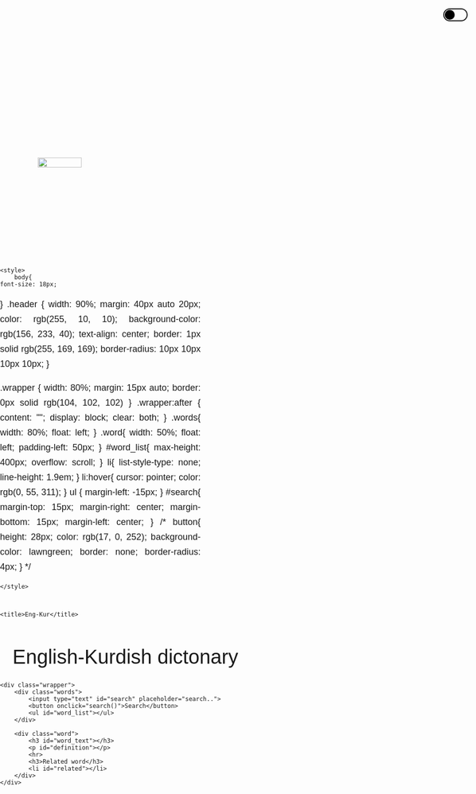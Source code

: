 <html lang="en">
<head>
	<meta charset="UTF-8">
	<title>East dark mode</title>
	<style>
		body{
		  margin: 0;
		  padding: 0;
		  font-family: sans-serif;
		}
		main{
		  margin: 5vh 15%;
		}
		h1{
		  font-size: 40px;
		  font-weight: 400;
		  text-align: center;
		}
		img{
		  width:50%;
		  height:auto;
		}
		p{
		  text-align: justify;
		  font-size: 18px;
		}
		label{
			position: absolute;
			width: 45px;
			height: 22px;
			right: 20px;
			top: 20px;
			border: 2px solid;
			border-radius: 20px;
		}
		label:before{
			position: absolute;
			content: '';
			width:20px;
			height: 20px;
			left: 1px;
			top: 1px;
			border-radius: 50%;
			background: #000;
			cursor: pointer;
			transition: 0.4s;
		}
		label.active:before{
			left: 24px;
			background: #fff;
		}
		body.night{
			background: #2C2B2B;
			color: #fff;
		}
		@media screen and (min-width:900px) {
		  .respon{
			display: flex;
		  }
		  img{
			height:50%;
			width:auto;
			padding-top: 3vh;
			padding-right: 5%;
		  }
		  p{
			max-width: 80%;
			line-height: 30px;
		  }
		}
	</style>
</head>
<body>
  <header>
	<label  id="dark-change"></label>
  </header>
  <main>
	  <h1></h1>
	  <div class="respon">
		<img src="">
		<p></p>
	  </div>
  </main>
	<script>
		var content = document.getElementsByTagName('body')[0];
		var darkMode = document.getElementById('dark-change');
		darkMode.addEventListener('click', function(){
			darkMode.classList.toggle('active');
			content.classList.toggle('night');
		})
	</script>
</body>
</html>
<!DOCTYPE html>
<html lang="en">
<head>
	<meta charset="UTF-8">
	<meta http-equiv="X-UA-Compatible" content="IE=edge">
	<meta name="viewport" content="width=device-width, initial-scale=1.0">
	<!-- <link rel="stylesheet" href="style.css"> -->
	<script src="translation.js"></script>

	<style>
		body{
	font-size: 18px;
}
.header {
	width: 90%;
	margin: 40px auto 20px;
	color: rgb(255, 10, 10);
	background-color: rgb(156, 233, 40);
	text-align: center;
	border: 1px solid rgb(255, 169, 169);
	border-radius: 10px 10px 10px 10px;
}

.wrapper {
	width: 80%;
	margin: 15px auto;
	border: 0px solid rgb(104, 102, 102)
}
.wrapper:after {
content: "";
display: block;
clear: both;
}
.words{
	width: 80%;
	float: left;
}
.word{
	width: 50%;
	float: left;
	padding-left: 50px;
}
#word_list{
	max-height: 400px;
	overflow: scroll;
}
li{
	list-style-type: none;
	line-height: 1.9em;
}
li:hover{
	cursor: pointer;
	color: rgb(0, 55, 311);
}
ul {
	margin-left: -15px;
}
#search{
	margin-top: 15px;
	margin-right: center;
	margin-bottom: 15px;
	margin-left: center;
}
/* button{
	height: 28px;
	color: rgb(17, 0, 252);
	background-color: lawngreen;
	border: none;
	border-radius: 4px;
} */

	</style>



	<title>Eng-Kur</title>
</head>
<body>
	<div class="header">
		<h1>English-Kurdish dictonary</h1>
	</div>

	<div class="wrapper">
		<div class="words">
			<input type="text" id="search" placeholder="search..">
			<button onclick="search()">Search</button>
			<ul id="word_list"></ul>
		</div>

		<div class="word">
			<h3 id="word_text"></h3>
			<p id="definition"></p>
			<hr>
			<h3>Related word</h3>
			<li id="related"></li>
		</div>
	</div>

</body>
</html>

<script type="text/javascript">
var dictionary = [
{
		word: "Apple",
		def: "سێڤ",
		rel:["سێڤا سور","سێڤا زه‌ر"]
	},
	{
		word: "Always",
		def: "هەمی دەما",
		rel:["هەمی گاڤا"," ‌"]
	},
	{
		word: "Absolutely‏",
		def: "چ پێنەڤێت‏",
		rel:["",""]
	},
	{
		word: "As long as",
		def: "ما دەم",
		rel:["",""]
	},
	{
		word: "‏‏Agreed‏",
		def: "ئەس رازیمە‏",
		rel:["","ئەم پێک هاتین"]
	},
	{
		word: "Although",
		def: "هەر چەندە",
		rel:["",""]
	},
	{
		word: "Be patience‏",
		def: "بێهن فرەهـ بە‏",
		rel:["",""]
	},
	{
		word: "Bring it to me",
		def: "بۆمن بینە",
		rel:["بوومن بینە","بۆمن بینە ‌"]
	},
	{
		word: "‏‏‏‏Book",
		def: "پەڕتووک",
		rel:["",""]
	},
	{
		word: "Breakfast‏",
		def: "تێشت‏",
		rel:["",""]
	},
	{
		word: "‏‏Banana",
		def: "موز",
		rel:["","مۆز"]
	},
	{
		word: "Bosom Friend‏",
		def: "هەڤالێ رح ب رح‏",
		rel:["",""]
	},
	{
		word: "‏‏By all means‏",
		def: "چ پێنەڤێت‏",
		rel:["",""]
	},
	{
		word: "Best woman in the world is My Mom.‏",
		def: "باشترین ژن دجیهانێ دا دەیکامنە‏",
		rel:["",""]
	},
	{
		word: "‏‏‏‏Before",
		def: "ژبەری",
		rel:["",""]
	},
	{
		word: "Come again?‏",
		def: "دووبارە ئاخڤتنا خۆ بێژە ڤە‏",
		rel:["",""]
	},
	{
		word: "Cool",
		def: "سار",
		rel:["تەزی"," ‌"]
	},
	{
		word: "Change",
		def: "بگوهرە",
		rel:["گوهرین"," بگۆهڕە‌"]
	},
	{
	   word: "Conscience‏",
		def: "وژدان‏",
		rel:["",""]
	},
	{
		word: "Camera‏",
		def: "کامیرە‏",
		rel:["",""]
	},
	{
		word: "Congratulbations",
		def: "پیرۆزبیت",
		rel:["",""]
	},
	{
		word: "Bye for now‏",
		def: "جارێ بخاترا تە‏",
		rel:["",""]
	},
	{
		word: "‏‏Cleaner‏",
		def: "‏‏‏‏‏باقژی ",
		rel:["باقژکرن","دەرمانێ باقژی یێ"]
	},
	{
		word: "‏‏‏‏‏City",
		def: "باژێر",
		rel:["","باژێڕ"]
	},
	{
		word: "‏‏Clock",
		def: "دەمژمێر",
		rel:["",""]
	},
	{
		word: "Car",
		def: "ترومبێل",
		rel:["توموبیل","تومبێل"]
	},
	{
		word: "Can you repeat that please?‏",
		def: "‏‏دێ شێی دووبارە کەی؟‏‏",
		rel:["",""]
	},
	{
		word: "‏Cant comprehend what you say ‏",
		def: "تێناگەهم تۆ جت بێژی‏",
		rel:["",""]
	},
	{
		word: "‏Can you say that again?‏",
		def: "‏دێ شێی بێژی یە ڤە‏",
		rel:["",""]
	},
	{
		word: "Come what may‏",
		def: "چ جێبیت بلا جێبیت‏",
		rel:["",""]
	},
	{
		word: "‏Color‏",
		def: "رەنگ‏",
		rel:["",""]
	},
	{
		word: "Do you want?‏",
		def: "تە دڤێت؟‏",
		rel:["",""]
	},
	{
		word: "Don't speak ill of anyone‏",
		def: "ب خرابی بەحسێ کەسێ نەکە‏",
		rel:["",""]
	},
	{
		word: "Don't apologize‏",
		def: "داخازا لێبورینێ نەخازە‏",
		rel:["",""]
	},
	{
		word: "Don't flatter yourself‏",
		def: "خۆ شرین نەکە‏",
		rel:["",""]
	},
	{
		word: "Don't interrupt me‏",
		def: "من نە راوستینە‏",
		rel:["",""]
	},
	{
		word: "‏‏Diet‏",
		def: "‏‏‏‏‏ڕێجیم ",
		rel:[""," "]
	},
	{
		word: "‏‏Days",
		def: "روژ",
		rel:["","ڕۆژ"]
	},
	{
		word: "‏‏‏‏‏Door",
		def: "دەرگەهـ",
		rel:["",""]
	},
	{
		word: "Don't worry about it‏",
		def: "‏‏‏ بخو نەکە خەم‏‏",
		rel:["",""]
	},
	{
		word: "Download‏",
		def: "‏دا گرتن‏",
		rel:["","تژی کرن"]
	},
	{
		word: "Don’t lie",
		def: "درەوا نەکە",
		rel:["دڕەوا نەکە","  ‌"]
	},
	{
		word: "Don't break my spirit‏",
		def: "من بێ بوها نەکە‏",
		rel:["",""]
	},
	{
		word: "‏‏Don't tell anyone‏",
		def: "نە بێژە چ کەسا‏",
		rel:["",""]
	},
	{
		word: "‏‏Don't mention it‏",
		def: "پێتڤی سۆپاسی ناکەت‏",
		rel:["",""]
	},
	{
		word: "Don't care‏",
		def: "توو ژهەژی‏",
		rel:["",""]
	},
	{
		word: "‏‏‏‏Don't care",
		def: "گرنگی یێ پێنە دە",
		rel:["",""]
	},
	{
		word: "Damn",
		def: "نەفرەت بیت",
		rel:["",""]
	},
	{
		word: "Do it later",
		def: "وێ باشی یێ بکە",
		rel:["",""]
	},
	{
		word: "Does he know you?",
		def: "ئەو تە دنیاسیت؟",
		rel:["",""]
	},
	{
		word: "‏‏‏‏Date",
		def: "تاریخ",
		rel:["","بەروار"]
	},
	{
		word: "Excuse me ?‏",
		def: "ببورە ئاخڤتنا خۆ دووبارە بکە‏",
		rel:["",""]
	},
	{
		word: "Everyone is happy‏",
		def: "هەمی کەیف خۆشن‏",
		rel:["",""]
	},
	{
		word: "‏Eye",
		def: "چاڤ",
		rel:["",""]
	},
	{
		word: "Eat something",
		def: "تشتەکی بخۆ",
		rel:["تشتەکی بخو","  ‌"]
	},
	{
		word: "Forever",
		def: "حەتا حەتایێ ",
		rel:["",""]
	},
	{
		word: "Forget about it‏",
		def: "ژبیرکە چنینە‏",
		rel:["",""]
	},
	{
		word: "Farewell‏",
		def: "بخێربمینی‏",
		rel:["",""]
	},
	{
		word: "Flawless‏",
		def: "بێ کێماسی‏",
		rel:["",""]
	},
	{
		word: "For my sake‏",
		def: "سەر خاترا من‏",
		rel:["",""]
	},
	{
		word: "‏‏‏Foot",
		def: "پێ",
		rel:["",""]
	},
	{
		word: "Fish‏",
		def: "ماسی‏",
		rel:["",""]
	},
	{
		word: "For my sake‏",
		def: "سەر خاترامن‏",
		rel:["",""]
	},
	{
		word: "Fair- Weather Friend‏",
		def: "هەڤالێ مەسلەحچی‏",
		rel:["",""]
	},
	{
		word: "False Friend‏",
		def: "هەڤالێ خراب‏",
		rel:["",""]
	},
	{
		word: "‏‏‏‏For you",
		def: "ژبەر تە",
		rel:["","بوتە"]
	},
	{
		word: "Good Luck‏",
		def: "بەختەکێ باش‏",
		rel:["",""]
	},
	{
		word: "General‏",
		def: "گشتی‏",
		rel:["",""]
	},
	{
		word: "Good morning‏",
		def: "سپێدە باش‏",
		rel:["",""]
	},
	{
		word: "‏‏Googbye",
		def: "بخاتراتە",
		rel:["","بخاتڕاتە"]
	},
	{
		word: "God Forbid‏",
		def: "خۆدێ نەکەت  ‏",
		rel:["","خۆدێ نەکری "]
	},
	{
		word: "Glasses‏",
		def: " بەر چاڤك‏",
		rel:["",""]
	},
	{
		word: "Got it‏",
		def: "تێ گەهشتم‏",
		rel:["",""]
	},
	{
		word: "God rest his soul‏",
		def: "خۆدێ عەفو بکەت‏",
		rel:["",""]
	},
	{
		word: "God rest her soul‏",
		def: "خۆدێ وێ عەفو بکەت‏",
		rel:["",""]
	},
	{
		word: "God willing‏",
		def: " خۆدێ حەسکەت‏",
		rel:["","إن شاءالله"]
	},
	{
		word: "God damn you‏",
		def: "نەفرەتێت خۆدێ لتەبن‏",
		rel:["",""]
	},
	{
		word: "‏‏Give me",
		def: "بدە من",
		rel:["",""]
	},
	{
		word: "Hello‏",
		def: "سلاف‏",
		rel:["",""]
	},
	{
		word: "How are you feeling today?‏",
		def: "توو ئەڤرۆکە چاوانی؟‏",
		rel:["",""]
	},
	{
		word: "He was my father",
		def: "ئەو بابێ منە ",
		rel:["",""]
	},
	{
		word: "He is my brother‏",
		def: "ئەو برایێ منە‏",
		rel:["",""]
	},
	{
		word: "‏‏Half",
		def: "نیڤەك",
		rel:["","نیڤەک"]
	},
	{
		word: "Have it your way‏",
		def: "بکەیڤا خوی‏",
		rel:["",""]
	},
	{
		word: "‏‏Hand",
		def: "دەست",
		rel:["",""]
	},
	{
		word: "‏Heart",
		def: "دل",
		rel:["","دڵ"]
	},
	{
		word: "‏‏‏‏Hair",
		def: "پرج",
		rel:["",""]
	},
	{
		word: "I will do my best",
		def: "ئەس چ سەر خۆ ناهێلم",
		rel:["",""]
	},
	{
		word: "I don't understand",
		def: "ئەس تێناگەهم",
		rel:["",""]
	},
	{
		word: "I,m hungry‏",
		def: "ئەس برسیمە‏",
		rel:["",""]
	},
	{
		word: "I believe you‏",
		def: "ئەس ژتە باوەرکەم‏",
		rel:["",""]
	},
	{
		word: "I trust you‏",
		def: "باوەریامن بتە دهێت‏",
		rel:["",""]
	},
	{
		word: "‏‏It was nothing‏",
		def: "پێتڤی ناکەت‏",
		rel:["","من چنە کریە بۆتە"]
	},
	{
		word: "‏Importance‏",
		def: "گرنگی‏",
		rel:["",""]
	},
	{
		word: "I couldn't be bettero‏",
		def: "ئەس باشتر نابم‏",
		rel:["","گەلەك باشم"]
	},
	{
		word: "I can not say‏",
		def: "ئەس نەشێم بێژم‏",
		rel:["",""]
	},
	{
		word: "I still love you‏",
		def: "ئەس هێشتا حەشتەکەم‏",
		rel:["",""]
	},
	{
		word: "I'm Ok‏",
		def: "ئەس باشم‏",
		rel:["",""]
	},
	{
		word: "I'm on cloud nine‏",
		def: "ئەس گەلەك گەلەك کەیف خوشم‏",
		rel:["",""]
	},
	{
		word: "I'm over the moon‏",
		def: "ئەس زێدە زێدە کەیف خوشم‏",
		rel:["",""]
	},
	{
		word: "I'm alright‏",
		def: "ب سلامەتم‏",
		rel:["","ئەس باشم"]
	},
	{
		word: "I'm well‏",
		def: "ئەس باشم‏",
		rel:["","تەندروستیامن یا باشە"]
	},
	{
		word: "I'm great, thanks‏",
		def: "ئەس باشم سۆپاس‏",
		rel:["",""]
	},
	{
		word: "I'm alright‏",
		def: "ب سلامەتم‏",
		rel:["","ئەس باشم"]
	},
	{
		word: "I will Go‏",
		def: "ئەس دێ چم‏",
		rel:["",""]
	},
	{
		word: "I'm surprised to see you here‏",
		def: "مەندە هوش بوم بدیتناتە لڤێرە‏",
		rel:["",""]
	},
	{
		word: "It's nice to see you again‏",
		def: "دووبارە بێخوش بوم بدیتناتە‏",
		rel:["",""]
	},
	{
		word: "It's nice to meet you‏",
		def: "بێخوش بوم بنیاسیناتە‏",
		rel:["",""]
	},
	{
		word: "I can't thank you enough‏",
		def: "ئەس نزانم چاوا سۆپاسیاتە بکەم‏",
		rel:["",""]
	},
	{
		word: "It's Not important‏",
		def: "نەیا گرنگە‏",
		rel:["",""]
	},
	{
		word: "I beg Your Pardon‏",
		def: "هیڤی دکەم لمن ببورە‏",
		rel:["",""]
	},
	{
		word: "I apologize‏",
		def: "داخازا لێبورینێ دخازم‏",
		rel:["",""]
	},
	{
		word: "I'm Torn‏",
		def: "ئەس دوو دلم‏",
		rel:["",""]
	},
	{
		word: "I'm unsure‏",
		def: "ئەس نە بشت ڕاستم‏",
		rel:["",""]
	},
	{
		word: "I agree‏",
		def: "دگەل بوچونا تەمە‏",
		rel:["",""]
	},
	{
		word: "I'm agree‏",
		def: "ئەس رازیمە‏",
		rel:["",""]
	},
	{
		word: "I know him Well‏",
		def: "ئەز وی باش دنیاسم‏",
		rel:["",""]
	},
	{
		word: "I know what do you mean‏",
		def: "دزانم مەرەماتە جیە تێ گەهشتم‏",
		rel:["",""]
	},
	{
		word: "I Get it Now‏",
		def: "نوکە تێ گەهشتم‏",
		rel:["",""]
	},
	{
		word: "I feel you‏",
		def: "ئەس تە دگەهم‏",
		rel:["",""]
	},
	{
		word: "I see‏",
		def: "ئەس تێدگەهم‏",
		rel:["",""]
	},
	{
		word: "It's up to me‏",
		def: "ئەس بکەیڤا خومە‏",
		rel:["",""]
	},
	{
		word: "I'm happy to help‏",
		def: "بێخۆشم کو هاریکاربم‏",
		rel:["",""]
	},
	{
		word: "I'm feeling down‏",
		def: "ئەس گەلەك هەست بخەمگینی یێ کەم‏",
		rel:["",""]
	},
	{
		word: "If I'm not mistaken‏",
		def: "ئەگەر ئەس خەلەت نەبم‏",
		rel:["",""]
	},
	{
		word: "I pity you‏",
		def: "دلێ من دمینیتە بتەڤە ‏",
		rel:["",""]
	},
	{
		word: "I'm so relieved‏",
		def: "ئەس گەلەك مرتاحم ‏",
		rel:["",""]
	},
	{
		word: "I feel depressed‏",
		def: "ئەس گەلەك بێزارم‏",
		rel:["ئەس گەلەك بێ تاقەتم","ئەس گەلەك خەمگینم"]
	},
	{
		word: "I'm mad",
		def: "ئەس تۆڕە مە",
		rel:["ئەس توورە مە","ئەس توڕە مە ‌"]
	},
	{
		word: "I'm very busy‏",
		def: "‏‏‏‏‏گەلەك بشولم",
		rel:[""," "]
	},
	{
		word: "‏I can't thank you enough‏",
		def: "چەند سۆپاسی یا تە بکەم کێمە‏",
		rel:["",""]
	},
	{
		word: "‏‏I'm thankful",
		def: "ئەس سۆپاس دارم",
		rel:["",""]
	},
	{
		word: "I'm thirsty",
		def: "ئەس تێهنی مە",
		rel:["ئەس تێ هنی مە"," ‌"]
	},
	{
		word: "It's ok‏",
		def: "‏‏‏‏‏چنینە ",
		rel:[""," "]
	},
	{
		word: "‏I'm well‏",
		def: "‏‏‏‏‏ئەس باشم ",
		rel:[""," "]
	},
	{
		word: "I can't take it anymore‏",
		def: "نەشێم ئێدی تەحەملێ بکەم‏",
		rel:["",""]
	},
	{
		word: "‏‏I'm very well‏",
		def: "‏‏‏‏‏ئەس گەلەك باشم ",
		rel:[""," "]
	},
	{
		word: "I'm tired‏",
		def: "‏‏‏‏‏ماندی مە ",
		rel:[""," "]
	},
	{
		word: "I Dunno maybe‏",
		def: "‏‏‏  نزانم بەلکی‏‏",
		rel:["",""]
	},
	{
		word: "I'm not very well‏",
		def: "‏‏‏‏‏نە گەلەك باشم",
		rel:[""," "]
	},
	{
		word: "I'm terrible‏",
		def: "‏‏‏‏‏گەلەك خرابم",
		rel:[""," "]
	},
	{
		word: "I don't speak English‏",
		def: "‏‏‏‏‏ئینگلیزی نزانم ",
		rel:[""," "]
	},
	{
		word: "‏I only speakvery little English‏",
		def: "‏‏‏بیجەك ئینگلیزی دزانم‏‏",
		rel:["",""]
	},
	{
		word: "‏‏I don't speak very little English‏",
		def: "‏‏‏گەلەك ئینگلیزی نزانم‏‏",
		rel:["",""]
	},
	{
		word: "‏‏I'm sorry",
		def: "من ببورە",
		rel:["","لمن ببۆڕە"]
	},
	{
		word: "I'm thankful",
		def: "ئەس مەمنونم",
		rel:["ئەس مەمنوونم"," ئەس مەمنۆنم‌"]
	},
	{
		word: "I'm full",
		def: "ئەس تێرم",
		rel:["ئەس تێڕم"," ‌"]
	},
	{
		word: "I don’t care",
		def: "بۆ من نە گرنگە",
		rel:["بوو من نە گڕنگە"," بومن نە یا گرنگە‌"]
	},
	{
		word: "I fell it",
		def: "هەست پێدکەم",
		rel:["هەست پێ کرن"," هەست پێت کەم‌"]
	},
	{
		word: "It was useful",
		def: "یاب مڤا بۆ",
		rel:["یا بڤا بوو"," یاب مڤا بوو‌"]
	},
	{
		word: "I'm at your service‏",
		def: "ئەس دخزمەت دامە‏",
		rel:["",""]
	},
	{
		word: "I don’t get it",
		def: "ئەس تێ نا گەهم",
		rel:["ئەس تێناگەهم"," ‌"]
	},
	{
		word: "It’s your turn",
		def: "دۆرا تەیە",
		rel:["دوڕا تەیە"," دووڕا تەیە‌"]
	},
	{
		word: "‏‏I'm on my last legs‏",
		def: "ئەس گەلەك ماندی مە‏",
		rel:["",""]
	},
	{
		word: "‏‏I'm tied up‏",
		def: "ئەس گەلەك بشولم‏",
		rel:["","ئەس گەلەك مژیلم"]
	},
	{
		word: "I love you‏",
		def: "ئەس حەشتەکەم‏",
		rel:["",""]
	},
	{
		word: "| detest you‏",
		def: "کەربێت من ژتە ڤەبن‏",
		rel:["",""]
	},
	{
		word: "I have no use for you‏",
		def: "توو بێ بوهای لدەڤ من‏",
		rel:["",""]
	},
	{
		word: "I loathe you‏",
		def: "زێدە من کەرب ژتە ڤەبن‏",
		rel:["",""]
	},
	{
		word: "I can't anymore‏",
		def: "ئەس زێدەتر نەشێم‏",
		rel:["",""]
	},
	{
		word: "‏I want to go",
		def: "من دڤێت بچم",
		rel:["",""]
	},
	{
		word: "‏‏I have to go",
		def: "پێتڤیە ئەس بچم",
		rel:["",""]
	},
	{
		word: "‏‏‏I Want to stay",
		def: "من دڤێت بمینم",
		rel:["",""]
	},
	{
		word: "I believe you‏‏",
		def: "ئەس ژتە باوەرکەم‏",
		rel:["",""]
	},
	{
		word: "I'm successful",
		def: "ئەس سەرکەفتی مە",
		rel:["",""]
	},
	{
		word: "‏‏It was useful",
		def: "ئەو یاب مڤا بۆ",
		rel:["",""]
	},
	{
		word: "It's not mine",
		def: "ئەو نەیا منە",
		rel:["",""]
	},
	{
		word: "It's yours",
		def: "ئەو یا تەیە",
		rel:["",""]
	},
	{
		word: "It's theirs",
		def: "ئەو یا وانایە",
		rel:["",""]
	},
	{
		word: "It's ours",
		def: "ئەو یا مەیە",
		rel:["",""]
	},
	{
		word: "It's his",
		def: "ئەو یا ویە",
		rel:["",""]
	},
	{
		word: "It's hers",
		def: "ئەو یا وێ یە",
		rel:["",""]
	},
	{
		word: "I promise",
		def: "ئەس سۆزێ دەم",
		rel:["",""]
	},
	{
		word: "It's late",
		def: "درەنگە",
		rel:["",""]
	},
	{
		word: "It's early",
		def: "هێشتا زیە",
		rel:["",""]
	},
	{
		word: "Ifound you",
		def: "من توو دیتی",
		rel:["",""]
	},
	{
		word: "I feel ill",
		def: "هەست ب نساخیێ دکەم",
		rel:["",""]
	},
	{
		word: "Just Kidding‏",
		def: "بتنێ بۆ خوشی‏",
		rel:["","من یاری کرن"]
	},
	{
		word: "In my childhood",
		def: "دزارۆکینی یامن دا ",
		rel:["",""]
	},
	{
		word: "Just say No‏",
		def: "بتنێ بێژە نەخێر‏",
		rel:["",""]
	},
	{
		word: "Jeans‏",
		def: " کابوو‏",
		rel:["",""]
	},
	{
		word: "‏‏Keep it dark‏",
		def: "بلا نهینی بیت‏",
		rel:["","نهینی بپارێزە"]
	},
	{
		word: "Love u all‏",
		def: "حەش وە خرا کەم‏",
		rel:["",""]
	},
	{
		word: "Likewise‏",
		def: "ئەس ژیک ب هەمان شێوە‏",
		rel:["",""]
	},
	{
		word: "‏‏‏‏Loding",
		def: "چاڤەرێ",
		rel:["چاڤەرێ بە","چاڤەرێ بون"]
	},
	{
		word: "Let's try‏",
		def: "‏دا خوب جەربینن‏",
		rel:["","دا سەحکەینێ"]
	},
	{
		word: "‏Letter‏",
		def: "پیت‏",
		rel:["","حەرف "]
	},
	{
		word: "Long time no see‏",
		def: "من ژمێژە توو نەدیتیە‏",
		rel:["",""]
	},
	{
		word: "Life‏",
		def: "ژیان‏",
		rel:["",""]
	},
	{
		word: "‏‏‏‏Late",
		def: "درەنگ",
		rel:["","گیروبون"]
	},
	{
		word: "Much better‏",
		def: "گەلەك باشترم‏",
		rel:["",""]
	},
	{
		word: "May Allah be with You‏",
		def: "خۆدێ دگەل تەبیت‏",
		rel:["","تە رۆژامن خۆش کر"]
	},
	{
		word: "May Allah Reward You‏",
		def: "خۆدێ خێراتە بنڤێسیت‏",
		rel:["","تە رۆژامن خۆش کر"]
	},
	{
		word: "‏‏Moon",
		def: "هەیڤ ",
		rel:["",""]
	},
	{
		word: "‏‏Market‏",
		def: "‏‏‏‏‏فروشگەهـ",
		rel:["",""]
	},
	{
		word: "‏‏Minute",
		def: "خوڵەك",
		rel:["","خولەک"]
	},
	{
		word: "‏Money‏",
		def: "‏‏‏‏‏پارە",
		rel:["",""]
	},
	{
		word: "‏Message‏",
		def: "نامە‏",
		rel:["","ڕیسالە"]
	},
	{
		word: "Me too‏",
		def: "ئەس ژیک هەر وەسا‏",
		rel:["",""]
	},
	{
		word: "Man‏",
		def: "زەلام‏",
		rel:["",""]
	},
	{
		word: "Miles away‏",
		def: "هزرێت من نە ڤێرە بوون‏",
		rel:["",""]
	},
	{
		word: "‏‏My hands are full‏",
		def: "ئەس گەلەك بکارم مژیلم‏",
		rel:["","نەشێم چ کارێت دی بکەم"]
	},
	{
		word: "‏‏Meat‏",
		def: "گوشت‏",
		rel:["",""]
	},
	{
		word: "Not too bad‏",
		def: "باشە نەگەلەك خرابە‏",
		rel:["",""]
	},
	{
		word: "Nope‏",
		def: "نەخێر‏",
		rel:["",""]
	},
	{
		word: "No thanks‏",
		def: "نەخێر سۆپاس‏",
		rel:["",""]
	},
	{
		word: "No need to apologize‏",
		def: "پێتڤی ناکەت داخازا لێبورینێ بخازی‏",
		rel:["",""]
	},
	{
		word: "No problem",
		def: "نە ئاریشەیە",
		rel:["ئاریشە نینە"," نە ئاڕیشەیە‌"]
	},
	{
		word: "Never mind‏",
		def: "‏‏‏ نە گرنگە‏‏",
		rel:["",""]
	},
	{
		word: "Not at all",
		def: "خۆ تشتەك نینە",
		rel:["خوو تشتەك نینە"," خو تشتەك نینە‌"]
	},
	{
		word: "Nobody understand me‏",
		def: "کەس دمن ناگەهیت‏",
		rel:["",""]
	},
	{
		word: "Not too bad‏",
		def: "باشە نە خرابە‏",
		rel:["",""]
	},
	{
		word: "Not at all",
		def: "تشتەك نینە",
		rel:["","پێنەڤێت"]
	},
	{
		word: "Out of the question‏",
		def: "نەخێر چێنابیت‏",
		rel:["","هەما بسیار نەکە"]
	},
		{
		word: "Out of my mouth‏",
		def: "تەب دلێ من گوت‏",
		rel:["","You took the words right"]
	},
	{
		word: "Out of my hand‏",
		def: "نە بدەستێ منە‏",
		rel:["",""]
	},
	{
		word: "Open up to me‏",
		def: "دلێ خو بۆمن فەکە‏",
		rel:["","یا دلێ خۆ بومن بێژە"]
	},
	{
		word: "Old Friend‏",
		def: "هەڤالێ کەڤن‏",
		rel:["",""]
	},
	{
		word: "On the contrary",
		def: "بەڕۆڤاژی",
		rel:["بەروڤاژی"," بەرووڤاژی‌"]
	},
	{
		word: "Put Your Trust in Allah‏",
		def: "ب هیڤیا خۆدێ ڤە‏",
		rel:["","بێ هێلە هیڤیا خۆدێ ڤە"]
	},
	{
		word: "Please accept my apologies‏",
		def: "هیڤی دکەم داخازامن یا لێبورینێ قەبیل بکە‏",
		rel:["",""]
	},
	{
		word: "Please forgive me‏",
		def: "هیڤی دکەم لمن ببورە‏",
		rel:["",""]
	},
	{
		word: "Pull the other one, i don't think so‏",
		def: "ئەز وەسا هزر ناکەم‏",
		rel:["","هەرە بۆ ئیکێ خشیم بێژە"]
	},
	{
		word: "Please speak more slowly‏",
		def: "‏هیڤی دکەم هێدی تر باخفە‏",
		rel:["",""]
	},
	{
		word: "‏Photo‏",
		def: "وێنە‏",
		rel:["","ڕسم"]
	},
	{
		word: "Please‏",
		def: "هیڤی دکەم‏",
		rel:["",""]
	},
	{
		word: "Radio‏",
		def: "راديو‏",
		rel:["",""]
	},
	{
		word: "Say it again‏",
		def: "بێژە ڤە‏",
		rel:["",""]
	},
	{
		word: "Same Old‏",
		def: "وەکی خویە‏",
		rel:["","وەکی بەرێ یە"]
	},
	{
		word: "Shoes‏",
		def: " بێلاڤ‏",
		rel:["",""]
	},
	{
		word: "She has the right to Go‏",
		def: "وێ ماف یێ هەی کو بجیت‏",
		rel:["",""]
	},
	{
		word: "Shorts‏",
		def: " شۆرت‏",
		rel:["",""]
	},
	{
		word: "Same here‏",
		def: "ئەس ژیک‏",
		rel:["",""]
	},
	{
		word: "See you‏",
		def: "دێ تەبینم ڤە‏",
		rel:["",""]
	},
	{
		word: "See you soon‏",
		def: "ل نێزیک دێ تەبینم‏",
		rel:["",""]
	},
	{
		word: "See you later‏",
		def: "باشی دێ تەبینم‏",
		rel:["",""]
	},
	{
		word: "Socks‏",
		def: " گورە‏",
		rel:["",""]
	},
	{
		word: "Scissors‏",
		def: " مەقەس‏",
		rel:["",""]
	},
	{
		word: "Speed",
		def: "بلەز",
		rel:["ب لەز"," ‌"]
	},
	{
		word: "‏‏Sorry",
		def: "ببورە",
		rel:["","ببۆڕە"]
	},
	{
		word: "‏‏Seconds",
		def: "سانی",
		rel:["",""]
	},
	{
		word: "Say something",
		def: "تشەکی بێژە",
		rel:["تشتەکی بێژە"," ‌"]
	},
	{
		word: "Sleep",
		def: "نفستن",
		rel:["نفستن"," ‌"]
	},
	{
		word: "‏‏So what?‏",
		def: "ڤێچا جیە ؟‏",
		rel:["","بومن نە خەمە"]
	},
	{
		word: "Today",
		def: "ئەڤرۆکە ",
		rel:["",""]
	},
	{
		word: "Tonight",
		def: "ئەڤ شەڤە ",
		rel:["",""]
	},
	{
		word: "‏‏‏Tell me something",
		def: "گرنگی یێ پێنە دە",
		rel:["",""]
	},
	{
		word: "This is my new car‏",
		def: "ئەڤە ترومبێلامن یا نییە‏",
		rel:["",""]
	},
	{
		word: "That's clear, Thank you‏",
		def: "یا ڕونە سۆپاس بوتە‏",
		rel:["",""]
	},
	{
		word: "Take care‏",
		def: "چاڤێ تە لتەبیت‏",
		rel:["","تە هاش خۆ هەبیت"]
	},
	{
		word: "True Friend‏",
		def: "هەڤالێ وەڤادار‏",
		rel:["","هەڤالێ راستەقینە"]
	},
	{
		word: "Turn off the lights‏",
		def: "گلوپا بفەمرینە ‏",
		rel:["",""]
	},
	{
		word: "Time‏",
		def: "دەم",
		rel:["",""]
	},
	{
		word: "‏‏Talk‏",
		def: "ئاخڤتن‏",
		rel:["",""]
	},
	{
		word: "‏‏‏‏‏Tree",
		def: "دار",
		rel:["",""]
	},
		{
		word: "‏‏Tea‏",
		def: "چا‏",
		rel:["",""]
	},
	{
		word: "That's all i need‏",
		def: "ئەو ژمن کێم بوو‏",
		rel:["",""]
	},
	{
		word: "‏‏The electricity went out‏",
		def: "کەهرەب چوو‏",
		rel:["",""]
	},
	{
		word: "‏‏The power is back‏",
		def: "کەهرەب هات‏",
		rel:["",""]
	},
	{
		word: "Take it",
		def: "بگرە",
		rel:["",""]
	},
	{
		word: "Try again",
		def: "پێکولا بکەڤە",
		rel:["",""]
	},
	{
		word: "‏‏‏‏‏University",
		def: "زانكو",
		rel:["","زانكۆ"]
	},
	{
		word: "‏‏Update‏",
		def: "‏‏‏‏‏نویکرن ",
		rel:["","نیکرن"]
	},
	{
		word: "What's up?‏",
		def: "چ حالێ تەیە؟‏",
		rel:["",""]
	},
	{
		word: "What do you Need?‏",
		def: "توو پێتڤی بچی؟‏",
		rel:["",""]
	},
	{
		word: "What do you Know?‏",
		def: "توو چ دزانی؟‏",
		rel:["",""]
	},
	{
		word: "What do you think?‏",
		def: "توو چ هزر دکەی؟‏",
		rel:["",""]
	},
	{
		word: "What do you Make?‏",
		def: "توو چدکەی؟‏",
		rel:["",""]
	},
	{
		word: "What do you See?‏",
		def: "توو چ دبینی؟‏",
		rel:["",""]
	},
	{
		word: "What do you Mean?‏",
		def: "مەرەماتە چیە؟‏",
		rel:["",""]
	},
	{
		word: "What do you Work?‏",
		def: "تۆ چ کاردکەی؟‏",
		rel:["",""]
	},
	{
		word: "What do you Say?‏",
		def: "تۆ چدبێژی؟‏",
		rel:["",""]
	},
	{
		word: "What do you have ?‏",
		def: "تە چ هەیە؟‏",
		rel:["",""]
	},
	{
		word: "Who is that?‏",
		def: "ئەو کیە ؟‏",
		rel:["",""]
	},
	{
		word: "‏‏‏‏‏Water",
		def: "ئاڤ",
		rel:["",""]
	},
	{
		word: "‏‏Wound‏",
		def: "‏‏‏‏‏برین",
		rel:["",""]
	},
	{
		word: "‏Word‏",
		def: "پەیڤ‏",
		rel:["","وێشە "]
	},
	{
		word: "Woman‏",
		def: "ژن‏",
		rel:["","ئافرەت"]
	},
	{
		word: "We have the right to learn English‏",
		def: "مە ماف یێ هەی کو فێری ئینگلیزی بین‏",
		rel:["",""]
	},
	{
		word: "‏‏‏‏Wait",
		def: "خوو بگرە",
		rel:["","چاڤەرێ بە"]
	},
	{
		word: "Surely‏",
		def: " بەلێ بێگومان‏",
		rel:["",""]
	},
	{
		word: "You look good today‏",
		def: "توو ئەفرۆ باش دیار دکەی‏",
		rel:["",""]
	},
	{
		word: "Yup‏",
		def: "بەلێ‏",
		rel:["",""]
	},
	{
		word: "You deserve it‏",
		def: "توو ژهەژی‏",
		rel:["",""]
	},
	{
		word: "You made my day‏",
		def: "تە ئەس کەیڤ خۆش کرم‏",
		rel:["","تە رۆژامن خۆش کر"]
	},
	{
		word: "You don't say!‏",
		def: "توو بخۆدێ؟‏",
		rel:["","نەبابو نە ژدل؟"]
	},
	{
		word: "‏‏Years",
		def: "سال ",
		rel:["","ساڵ"]
	},
	{
		word: "You bent my ear‏",
		def: "تە گوهێت من برن‏",
		rel:["","تە مێشکێ من بر"]
	},
	{
		word: "‏‏You jinxed me‏",
		def: "تە ئەز چاڤین کرم‏",
		rel:[""," تە چاڤەك لمن دا "]
	},
	{
		word: "You have the right to know‏",
		def: "تە ماف یێ هەی کو بزانی‏",
		rel:["",""]
	},
	{
		word: "‏‏You haven't aged a day‏",
		def: "توو نەهاتیە گوهورین‏",
		rel:["","هێشتا وەکی خوی"]
	},
	{
		word: "ئاخڤتن‏",
		def: "‏talk‏",
		rel:["",""]
	},
	{
		word: "سێڤ",
		def: "Apple",
		rel:["Red Apple","Yellow Apple"]
	},
	{
		word: "سەر خاترا من ‏",
		def: "For my sake‏",
		rel:["",""]
	},
	{
		word: "بومن بینە",
		def: "Bring it to me",
		rel:[""," ‌"]
	},
	{
		word: "بخو نەکە خەم ‏",
		def: "Don't worry about it‏",
		rel:["",""]
	},
	{
		word: "خۆدێ دگەل تەبیت‏",
		def: "May Allah be with You‏",
		rel:["",""]
	},
	{
		word: "خۆدێ خێراتە بنڤێسیت‏",
		def: "May Allah Reward You‏",
		rel:["",""]
	},
	{
		word: "خۆدێ نەکەت‏",
		def: "God Forbid‏",
		rel:["",""]
	},
	{
		word: " خۆدێ حەسکەت‏",
		def: "God willing‏",
		rel:["",""]
	},
	{
		word: "خۆدێ عەفو بکەت‏",
		def: "God rest his soul‏",
		rel:["",""]
	},
	{
		word: "خۆدێ وێ عەفو بکەت‏",
		def: "God rest her soull‏",
		rel:["",""]
	},
	{
		word: "خۆ شرین نەکە‏",
		def: "Don't flatter yourself‏",
		rel:["",""]
	},
	{
		word: "سلاف‏",
		def: "Hello‏",
		rel:["",""]
	},
	{
		word: "سار",
		def: "Cool",
		rel:[""," ‌"]
	},
	{
		word: "سال‏",
		def: "Years ",
		rel:["","ساڵ"]
	},
	{
		word: "سەر خاترامن‏",
		def: "For my sake‏",
		rel:["",""]
	},
	{
		word: "بگوهرە",
		def: "Change",
		rel:[""," ‌"]
	},
	{
		word: "تێشت‏",
		def: "Breakfast‏",
		rel:["",""]
	},
	{
		word: "تە گوهێت من برن‏",
		def: "You bent my ear‏",
		rel:["",""]
	},
	{
		word: "تە ماف یێ هەی کو بزانی‏",
		def: "You have the right to know‏",
		rel:["",""]
	},
	{
		word: "ترومبێل",
		def: "Car",
		rel:["",""]
	},
	{
		word: "‏‏‏‏تشتەك نینە",
		def: "Not at all",
		rel:["",""]
	},
	{
		word: "‏‏‏‏تاریخ",
		def: "Date",
		rel:["",""]
	},
	{
		word: "‏‏‏‏درەنگ",
		def: "Late",
		rel:["",""]
	},
	{
		word: "داخازا لێبورینێ نەخازە‏",
		def: "Don't apologize‏",
		rel:["",""]
	},
	{
		word: "داخازا لێبورینێ دخازم‏",
		def: "I apologize‏",
		rel:["",""]
	},
	{
		word: "دگەل بوچونا تەمە‏",
		def: "I agree‏",
		rel:["",""]
	},
	{
		word: "دووبارە ئاخڤتنا خۆ بێژە ڤە‏",
		def: "Come again?‏",
		rel:["",""]
	},
	{
		word: "دووبارە بێخوش بوم بدیتناتە‏",
		def: "It's nice to see you again‏",
		rel:["",""]
	},
	{
		word: "دڵ‏",
		def: "‏Heart",
		rel:["",""]
	},
	{
		word: "دلێ من دمینیتە بتەڤە‏",
		def: "I pity you‏",
		rel:["",""]
	},
	{
		word: "دەرگەهـ‏",
		def: "‏‏‏‏‏Door",
		rel:["",""]
	},
	{
		word: "درەوا نەکە",
		def: "Don’t lie",
		rel:["","  ‌"]
	},
	{
		word: "‏دا گرتن ‏",
		def: "Download‏",
		rel:["",""]
	},
	{
		word: "دەمژمێر‏",
		def: "Clock",
		rel:["",""]
	},
	{
		word: "‏دێ شێی دووبارە کەی؟‏",
		def: "Can you repeat that please?‏",
		rel:["",""]
	},
	{
		word: "دزانم مەرەماتە جیە تێ گەهشتم‏",
		def: "I know what do you mean‏",
		rel:["",""]
	},
	{
		word: "نفستن",
		def: "Sleep",
		rel:["Sleep"," ‌"]
	},
	{
		word: "‏‏‏‏نەفرەت بیت",
		def: "‏Damn",
		rel:["",""]
	},
	{
		word: "نەیا گرنگە‏",
		def: "It's Not important‏",
		rel:["",""]
	},
	{
		word: "نە گرنگە‏",
		def: "Never mind‏",
		rel:["",""]
	},
	{
		word: "نوکە تێ گەهشتم ‏",
		def: "I Get it Now‏",
		rel:["",""]
	},
	{
		word: "نەخێر‏",
		def: "Nope‏",
		rel:["",""]
	},
	{
		word: "نەخێر سۆپاس‏",
		def: "No thanks‏",
		rel:["",""]
	},
	{
		word: "نەخێر چێنابیت‏",
		def: "Out of the question‏",
		rel:["",""]
	},
	{
		word: "نە بدەستێ منە‏",
		def: "Out of my hand‏",
		rel:["",""]
	},
	{
		word: "نەشێم ئێدی تەحەملێ بکەم‏",
		def: "I can't take it anymore‏",
		rel:["",""]
	},
	{
		word: "نە گەلەك باشم‏",
		def: "‏‏‏‏‏‏‏‏I'm not very well",
		rel:["",""]
	},
	{
		word: "نامە‏",
		def: "Message‏",
		rel:["",""]
	},
	{
		word: "نە ئاریشەیە",
		def: "No problem",
		rel:[""," ‌"]
	},
	{
		word: "نویکرن‏",
		def: "‏‏‏‏‏‏‏Update",
		rel:["",""]
	},
	{
		word: "نیڤەك‏",
		def: "Half",
		rel:["",""]
	},
	{
		word: "نزانم بەلکی‏",
		def: "‏I Dunno maybe‏",
		rel:["",""]
	},
	{
		word: "نەفرەتێت خۆدێ لتەبن‏",
		def: "God damn you‏",
		rel:["",""]
	},
	{
		word: "نە بێژە ج کەسا‏",
		def: "‏‏Don't tell anyone‏",
		rel:["",""]
	},
	{
		word: "توو ئەفرۆ باش دیار دکەی‏",
		def: "You look good today‏",
		rel:["",""]
	},
	{
		word: "توو ژهەژی‏",
		def: "You deserve it‏",
		rel:["",""]
	},
	{
		word: "توو بێ بوهای لدەڤ من‏",
		def: "I have no use for you‏‏‏",
		rel:["",""]
	},
	{
		word: "توو ئەڤرۆکە چاوانی؟‏",
		def: "How are you feeling today?‏",
		rel:["",""]
	},
	{
		word: "توو پێتڤی بچی؟‏",
		def: "What do you Need?‏",
		rel:["",""]
	},
	{
		word: "توو چ دزانی؟‏",
		def: "What do you Know?‏",
		rel:["",""]
	},
	{
		word: "توو چ هزر دکەی؟‏",
		def: "What do you think?‏",
		rel:["",""]
	},
	{
		word: "توو چدکەی؟‏",
		def: "What do you Make?‏",
		rel:["",""]
	},
	{
		word: "توو چ دبینی؟‏",
		def: "What do you See?‏",
		rel:["",""]
	},
	{
		word: "تۆ چ کاردکەی؟‏",
		def: "What do you Work?‏",
		rel:["",""]
	},
	{
		word: "تۆ چدبێژی؟‏",
		def: "What do you Say?‏",
		rel:["",""]
	},
	{
		word: "توو بخۆدێ‏",
		def: "You don't say!‏",
		rel:["",""]
	},
	{
		word: "توو نەهاتیە گوهورین‏",
		def: "‏‏You haven't aged a day‏",
		rel:["",""]
	},
	{
		word: "توو ژهەژی‏",
		def: "Don't care‏",
		rel:["",""]
	},
	{
		word: "تە ئەس کەیڤ خۆش کرم‏",
		def: "You made my day‏",
		rel:["",""]
	},
	{
		word: "تەب دلێ من گوت‏",
		def: "Out of my mouth‏",
		rel:["",""]
	},
	{
		word: "تە چ هەیە؟‏",
		def: "What do you have ?‏",
		rel:["",""]
	},
	{
		word: "تە دڤێت؟‏",
		def: "Do you want?‏",
		rel:["",""]
	},
	{
		word: "‏تێناگەهم تۆ جت بێژی‏",
		def: "Cant comprehend what you say‏",
		rel:["",""]
	},
	{
		word: "تێ گەهشتم‏",
		def: "Got it‏",
		rel:["",""]
	},
	{
		word: "تشتەکی بخو",
		def: "Eat something",
		rel:["","  ‌"]
	},
	{
		word: "‏‏‏‏ئەس چ سەر خۆ ناهێلم",
		def: "‏‏I will do my best",
		rel:["",""]
	},
	{
		word: "ئەس برسیمە‏",
		def: "I,m hungry‏",
		rel:["",""]
	},
	{
		word: "ئەس زێدەتر نەشێم‏",
		def: "I can't anymore‏",
		rel:["",""]
	},
	{
		word: "ئەس باشم‏",
		def: "I'm Ok‏",
		rel:["",""]
	},
	{
		word: "ئەس باشم‏",
		def: "I'm well ‏",
		rel:["",""]
	},
	{
		word: "ئەس رازیمە‏",
		def: "‏‏Agreed‏",
		rel:["",""]
	},
	{
		word: "ئەس گەلەك باشم سۆپاس‏",
		def: "I'm great, thanks‏",
		rel:["",""]
	},
	{
		word: "ئەس نزانم چاوا سۆپاسیاتە بکەم‏",
		def: "I can't thank you enough‏",
		rel:["",""]
	},
	{
		word: "‏‏‏‏ئەس سۆپاس دارم",
		def: "‏‏I'm thankful",
		rel:["",""]
	},
	{
		word: "‏‏‏‏ئەس تێناگەهم",
		def: "‏‏I don't understand",
		rel:["",""]
	},
	{
		word: "ئەس تێناگەهم",
		def: "I don’t get it",
		rel:[""," ‌"]
	},
	{
		word: "ئەس بکەیڤا خومە‏",
		def: "It's up to me‏",
		rel:["",""]
	},
	{
		word: "ئەس نەشێم بێژم‏",
		def: "I can not say‏",
		rel:["",""]
	},
	{
		word: "ئەس گەلەك بێزارم‏",
		def: "I feel depressed‏",
		rel:["",""]
	},
	{
		word: "ئەس دوو دلم‏",
		def: "I'm Torn‏",
		rel:["",""]
	},
	{
		word: "ئەس حەشتەکەم‏",
		def: "I love you‏",
		rel:["",""]
	},
	{
		word: "‏‏‏‏ئەس حەش وی دکەم ",
		def: "I like him",
		rel:["",""]
	},
	{
		word: "ئەس تە دگەهم‏",
		def: "I feel you‏",
		rel:["","I understand you"]
	},
	{
		word: "ئەس تێدگەهم‏",
		def: "i see‏",
		rel:["","I understand"]
	},
	{
		word: "ئەس وی باش دنیاسم‏",
		def: "I know him Well‏",
		rel:["",""]
	  },
	  {
		word: " ئەس دخزمەت دامە‏",
		def: "I'm at your service‏",
		rel:["",""]
	},
	{
		word: "ئەس تورە مە",
		def: "I'm mad",
		rel:[""," ‌"]
	},
	{
		word: "ئەس رازیمە‏",
		def: "I'm agree‏",
		rel:["",""]
	},
	{
		word: "ئەس گەلەک هەست بخەمگینی یێ کەم ‏",
		def: "I'm feeling down‏",
		rel:["",""]
	},
	{
		word: "ئەس هێشتا حەشتەکەم‏",
		def: "I still love you‏",
		rel:["",""]
	},
	{
		word: "ئەگەر ئەس خەلەت نەبم‏",
		def: "If I'm not mistaken‏",
		rel:["",""]
	},
	{
		word: "ئەس گەلەك مرتاحم‏",
		def: "I'm so relieved‏",
		rel:["",""]
	},
	{
		word: "ئەس گەلەك باشم‏",
		def: "‏‏‏‏‏‏‏I'm very well",
		rel:["",""]
	},
	{
		word: "ئەس تێهنی مە",
		def: "Im thirsty",
		rel:[""," ‌"]
	},
	{
		word: "ئەس باشم‏",
		def: "‏‏‏‏‏‏‏‏I'm well",
		rel:["",""]
	},
	{
		word: "ئەس باشتر بابم‏",
		def: "I couldn't be better‏",
		rel:["",""]
	},
	{
		word: "ئەس مەمنونم",
		def: "I'm thankful",
		rel:[""," ‌"]
	},
	{
		word: "ئەس تێرم",
		def: "I'm full",
		rel:[""," ‌"]
	},
	{
		word: "ئەس ژیک‏",
		def: "Same here‏",
		rel:["",""]
	},
	{
		word: "ئەس ژیک هەر وەسا‏",
		def: "Me too‏",
		rel:["","So am i"]
	},
	{
		word: "ئەس ژیک ب هەمان شێوە‏",
		def: "Likewise‏",
		rel:["",""]
	},
	{
		word: "ئەس وەسا هزر ناکەم‏",
		def: "Pull the other one, i don't think so‏",
		rel:["",""]
	},
	{
		word: "ئەس نە بشت ڕاستم‏",
		def: "I'm unsure‏",
		rel:["",""]
	},
	{
		word: "ئەس دێ چم‏",
		def: "I will Go‏",
		rel:["",""]
	},
	{
		word: "ئەس گەلەك گەلەك کەیف خوشم‏",
		def: "I'm on cloud nine‏",
		rel:["",""]
	},
	{
		word: "ئەس زێدە زێدە کەیف خوشم‏",
		def: "I'm over the moon‏",
		rel:["",""]
	},
	{
		word: "ئەس گەلەك ماندی مە‏",
		def: "‏‏I'm on my last legs‏",
		rel:["",""]
	},
	{
		word: "ئەس گەلەك بشولم‏",
		def: "‏‏I'm tied up‏",
		rel:["",""]
	},
	{
		word: "ئەس ژتە باوەرکەم‏",
		def: "I believe you‏",
		rel:["",""]
	},
	{
		word: "ئەس گەلەك بکارم مژیلم‏",
		def: "‏‏My hands are full‏",
		rel:["",""]
	},
	{
		word: "‏‏‏‏ئەس سەرکەفتی مە",
		def: "‏‏I'm successful",
		rel:["",""]
	},
	{
		word: "‏‏‏‏ئەس سۆزێ دەم",
		def: "‏‏I promise",
		rel:["",""]
	},
	{
		word: "ئەڤە ترومبیلامن یا نیە‏",
		def: "This is my new car‏",
		rel:["",""]
	},
	{
		word: "ماندی مە ‏",
		def: "‏‏‏‏‏‏I'm tired",
		rel:["",""]
	},
	{
		word: "گەلەك خرابم‏",
		def: "‏‏‏‏‏‏I'm terrible",
		rel:["",""]
	},
	{
		word: "بتنێ بێژە نەخێر‏",
		def: "Just say No‏",
		rel:["",""]
	},
	{
		word: "بومن نە گرنگە",
		def: "I don’t care",
		rel:[""," ‌"]
	},
	{
		word: "باشترین ژن دجیهانێ دا دەیکامنە‏",
		def: "Best woman in the world is My Mom.‏",
		rel:["",""]
	},
	{
		word: "بەلێ بێگومان‏",
		def: "Surely‏",
		rel:["",""]
	},
	{
		word: "ب هیڤیا خۆدێ ڤە‏",
		def: "May Allah be with You‏",
		rel:["",""]
	},
	{
		word: "بێهن فرەهـ بە‏",
		def: "Be patience‏",
		rel:["",""]
	},
	 {
		word: "باشە نە گەلەك خرابە‏",
		def: "Not too bad‏",
		rel:["",""]
	},
	{
		word: "پێتڤی ناکەت داخازا لێبورینێ بخازی‏",
		def: "No need to apologize‏",
		rel:["",""]
	},
	{
		word: "‏‏‏‏پێتڤیە ئەس بچم",
		def: "‏‏I have to go",
		rel:["",""]
	},
	{
		word: "‏‏‏‏پیرۆزبیت",
		def: "Congratulbations",
		rel:["",""]
	},
	{
		word: "‏‏‏‏پێکولا بکەڤە",
		def: "‏‏Try again",
		rel:["",""]
	},
	{
		word: "🦶🏻پێ‏",
		def: "‏‏‏Foot",
		rel:["",""]
	},
	{
		word: "ب سلامەتم‏",
		def: "I'm alright‏",
		rel:["",""]
	},
	{
		word: "ب خرابى بەحسێ کەسێ نەکە‏",
		def: "Don't speak ill of anyone‏",
		rel:["",""]
	},
	{
		word: "بێ کێماسی‏",
		def: "Flawless‏",
		rel:["",""]
	},
	{
		word: "بێژە ڤە‏",
		def: "Say it again‏",
		rel:["",""]
	},
	{
		word: "باشە نە خرابە‏",
		def: "Not too bad‏",
		rel:["",""]
	},
	{
		word: "باوەریامن بتە دهێت‏",
		def: "I trust you‏",
		rel:["",""]
	},
	{
		word: "‏‏‏‏بدە من",
		def: "‏‏Give me",
		rel:["",""]
	},
	{
		word: "‏‏‏‏بگرە",
		def: "‏‏Take it",
		rel:["",""]
	},
	{
		word: "پەیڤ‏",
		def: "Word‏",
		rel:["",""]
	},
	{
		word: "پێتڤی ناکەت‏",
		def: "‏‏It was nothing‏",
		rel:["",""]
	},
	{
		word: "پێتڤی سۆپاسی ناکەت‏",
		def: "‏‏Don't mention it‏",
		rel:["",""]
	},
	{
		word: "سپێدە باش‏",
		def: "Good morning‏",
		rel:["",""]
	},
	{
		word: "ببورە ئاخڤتنا خۆ دووبارە بکە‏",
		def: "Excuse me ?‏",
		rel:["",""]
	},
	{
		word: "بەلێ‏",
		def: "Yup‏",
		rel:["",""]
	},
	{
		word: "باقژی‏",
		def: "‏‏‏‏‏‏‏Cleaner",
		rel:["",""]
	},
	{
		word: "بیجەك ئینگلیزی دزانم‏",
		def: "‏I only speakvery little English‏‏",
		rel:["",""]
	},
	{
		word: "پەڕتووک‏",
		def: "‏‏‏‏Book",
		rel:["",""]
	},
	{
		word: "برچ‏",
		def: "‏‏‏‏Hair",
		rel:["",""]
	},
	{
		word: "بلا نهینی بیت‏",
		def: "‏‏Keep it dark‏",
		rel:["",""]
	},
	{
		word: "باشە نە گەلەك خرابە‏",
		def: "Not too bad‏",
		rel:["",""]
	},
	{
		word: "کامیرە‏",
		def: "Camera ‏",
		rel:["",""]
	},
	{
		word: "کابوو‏",
		def: "Jeans‏",
		rel:["",""]
	},
	{
		word: "کەهرەب چوو‏",
		def: "‏‏The electricity went out‏",
		rel:["",""]
	},
	{
		word: "کەهرەب هات‏",
		def: "‏‏The power is back‏",
		rel:["",""]
	},
	{
		word: "کەس دمن ناگەهیت‏",
		def: "Nobody understand me‏",
		rel:["",""]
	},
	{
		word: "کەربێت من ژتە ڤەبن‏",
		def: "‏‏| detest you‏",
		rel:["",""]
	},
	{
		word: "‏‏‏‏گرنگی یێ پێنە دە",
		def: "Tell me something",
		rel:["",""]
	},
	{
		word: "گەلەك باشترم‏",
		def: "Much better‏",
		rel:["",""]
	},
	{
		word: "گشتی‏",
		def: "General‏",
		rel:["",""]
	},
		{
		word: "گرنگی‏",
		def: "‏Importance‏",
		rel:["",""]
	},
	{
		word: "گەلەك بشولم‏",
		def: "‏‏‏‏‏‏I'm very busy",
		rel:["",""]
	},
	{
		word: "گلوپا بفەمرینە‏",
		def: "Turn off the lights‏",
		rel:["",""]
	},
	{
		word: "گەلەك ئینگلیزی نزانم‏",
		def: "‏‏‏I don't speak very little English‏‏",
		rel:["",""]
	},
	{
		word: "گورە‏",
		def: "Socks‏",
		rel:["",""]
	},
	{
		word: "گوشت‏",
		def: "‏‏Meat‏",
		rel:["",""]
	},
	{
		word: "بێلاڤ‏",
		def: "Shoes‏",
		rel:["",""]
	},
	{
		word: "برین‏",
		def: "‏‏‏‏‏‏‏Wound",
		rel:["",""]
	},
	{
		word: "باشی دێ تەبینم‏",
		def: "See you later‏",
		rel:["",""]
	},
	{
		word: "پیت‏",
		def: "Letter‏",
		rel:["",""]
	},
	{
		word: "بێخۆشم کو هاریکاربم ‏",
		def: "I'm happy to help ‏",
		rel:["",""]
	},
	{
		word: "باژێر‏",
		def: "‏‏‏‏‏City",
		rel:["",""]
	},
	{
		word: "بکەیڤا خوی‏",
		def: "Have it your way‏",
		rel:["",""]
	},
	{	word: "پارە‏",
		def: "‏‏‏‏‏‏Money",
		rel:["",""]
	},
	{
		word: "هیڤی دکەم داخازامن یا لێبورینێ قەبیل بکە‏",
		def: "Please accept my apologies‏",
		rel:["",""]
	},
	{
		word: "هزرێت من نە ڤێرە بوون‏",
		def: "Miles away‏",
		rel:["",""]
	},
	{
		word: "هیڤی دکەم لمن ببورە‏",
		def: "Please forgive me‏",
		rel:["",""]
	},
	{
		word: "هەمی کەیف خۆشن‏",
		def: "Everyone is happy‏",
		rel:["",""]
	},
	{
		word: "هەمی دەما",
		def: "Always",
		rel:[""," ‌"]
	},
	{
		word: "هەیڤ‏",
		def: "Moon ",
		rel:["",""]
	},
	{
		word: "هەست پێدکەم",
		def: "I fell it",
		rel:[""," ‌"]
	},
	{
		word: "هەڤالێ وەڤادار‏",
		def: "True Friend‏",
		rel:["",""]
	},
	{
		word: "هەڤالێ رح ب رح‏",
		def: "Bosom Friend‏",
		rel:["",""]
	},
	{
		word: "هەڤالێ خراب‏",
		def: "False Friend‏",
		rel:["",""]
	},
	{
		word: "هەڤالێ مەسلەحچی‏",
		def: "Fair- Weather Friend‏",
		rel:["",""]
	},
	{
		word: "هیڤی دکەم‏",
		def: "Please‏",
		rel:["",""]
	},
	{
		word: "‏هیڤی دکەم هێدی تر باخفە ‏",
		def: "Please speak more slowly‏",
		rel:["",""]
	},
	{
		word: "‏‏‏‏هەر چەندە",
		def: "‏Although",
		rel:["",""]
	},
	{
		word: "‏‏‏‏هێشتا زیە",
		def: "‏It's early",
		rel:["",""]
	},
	{
		word: "‏‏‏‏هەست ب نساخیێ دکەم",
		def: "‏I feel ill",
		rel:["",""]
	},
	{
		word: "یاب مڤا بو",
		def: "It was useful",
		rel:[""," ‌"]
	},
	{
		word: "یا ڕونە سۆپاس بوتە‏",
		def: "That's clear, Thank you‏",
		rel:["",""]
	},
	{
		word: "‏‏‏‏ئەڤرۆکە ",
		def: "Today",
		rel:["",""]
	},
	{
		word: "‏‏‏‏ئەڤ شەڤە ",
		def: "Tonight",
		rel:["",""]
	},
	{
		word: "ئەو کیە ؟‏",
		def: "Who is that?‏",
		rel:["",""]
	},
	{
		word: "‏‏‏‏ئەو تە دنیاسیت",
		def: "Does he know you?",
		rel:["",""]
	},
	{
		word: "‏‏‏‏ئەو بابێ منە ",
		def: "He was my father",
		rel:["",""]
	},
	{
		word: "ئەو برایێ منە‏",
		def: "He is my brother‏",
		rel:["",""]
	},
	{
		word: "‏‏‏‏ئەو یاب مڤا بۆ",
		def: "‏‏It was useful",
		rel:["",""]
	},
	{
		word: "ئەو ژمن کێم بوو‏",
		def: "That's all i need‏",
		rel:["",""]
	},
	{
		word: "‏‏‏‏ئەو یا تەیە",
		def: "‏‏It's yours",
		rel:["",""]
	},
	{
		word: "ئەو نەیا منە",
		def: "Its not mine",
		rel:[""," ‌"]
	},
	{
		word: "‏‏‏‏ئەو یا وانایە",
		def: "‏‏It's theirs",
		rel:["",""]
	},
	{
		word: "‏‏‏‏ئەو یا مەیە",
		def: "‏‏It's ours",
		rel:["",""]
	},
	{
		word: "‏‏‏‏ئەو یا ویە",
		def: "‏‏It's his",
		rel:["",""]
	},
	{
		word: "‏‏‏‏ئەو یا وێ یە",
		def: "‏‏It's hers",
		rel:["",""]
	},
	{
		word: "‏‏‏‏دزارۆکینی یامن دا ",
		def: "In my childhood",
		rel:["",""]
	},
	{
		word: "دێ تەبینم ڤە‏",
		def: "See you‏",
		rel:["",""]
	},
	{
		word: "دلێ خۆ بومن فەکە‏",
		def: "Open up to me‏",
		rel:["",""]
	},
	{
		word: "دەست‏",
		def: "‏‏Hand",
		rel:["",""]
	},
	{
		word: "‏‏دەم",
		def: "Time",
		rel:["",""]
	},
	{
		word: "دێ شێی بێژی یە ڤە‏",
		def: "Can you say that again?‏",
		rel:["",""]
	},
	{
		word: "دار‏",
		def: "‏‏‏‏‏Tree",
		rel:["",""]
	},
	{
		word: "‏دا خوب جەربینن ‏",
		def: "Let's try‏",
		rel:["",""]
	},
	{
		word: "‏‏‏‏درەنگە",
		def: "‏It's late",
		rel:["",""]
	},
	{
		word: "ڕێجیم‏",
		def: "‏‏‏‏‏‏‏Diet",
		rel:["",""]
	},
	{
		word: "زەلام‏",
		def: "Man‏",
		rel:["",""]
	},
	{
		word: "ژن‏",
		def: "Woman‏",
		rel:["",""]
	},
	{
		word: "ژیان‏",
		def: "Life‏",
		rel:["",""]
	},
	{
		word: "ژبیرکە چنینە‏",
		def: "Forget about it‏",
		rel:["",""]
	},
	{
		word: "دورا تەیە",
		def: "It’s your turn",
		rel:[""," ‌"]
	},
	{
		word: "بەروڤاژی",
		def: "On the contrary",
		rel:[""," ‌"]
	},
	{
		word: "چنینە ‏",
		def: "‏‏‏‏‏‏It's ok",
		rel:["",""]
	},
	{
		word: "ئینگلیزی نزانم ‏",
		def: "‏‏‏‏‏‏I don't speak English",
		rel:["",""]
	},
	{
		word: "لمن ببورە‏",
		def: "I'm sorry",
		rel:["",""]
	},
	{
		word: "بخاتراتە‏",
		def: "Googbye",
		rel:["",""]
	},
	{
		word: "بخێربمینی‏",
		def: "Farewell‏",
		rel:["",""]
	},
	{
		word: "ببورە‏",
		def: "Sorry",
		rel:["",""]
	},
	{
		word: "بێخوش بوم  بنیاسیناتە ‏",
		def: "It's nice to meet you‏",
		rel:["",""]
	},
	{
		word: "فروشگەهـ‏",
		def: "‏‏‏‏‏‏‏Market",
		rel:["",""]
	},
	{
		word: "مەندە هوش بوم بدیتناتە لڤێرە‏",
		def: "I'm surprised to see you here‏",
		rel:["",""]
	},
	{
		word: "مەرەماتە چیە؟‏",
		def: "What do you Mean?‏",
		rel:["",""]
	},
	{
		word: "من ژمێژە توو نەدیتیە‏",
		def: "Long time no see‏",
		rel:["",""]
	},
	{
		word: "من بێ بوها نەکە‏",
		def: "Don't break my spirit‏",
		rel:["",""]
	},
	{
		word: "‏‏‏‏من دڤێت بچم",
		def: "‏‏I want to go",
		rel:["",""]
	},
	{
		word: "‏‏‏‏من دڤێت بمینم",
		def: "‏‏I Want to stay",
		rel:["",""]
	},
	{
		word: "مەقەس ‏",
		def: "Scissors‏",
		rel:["",""]
	},
	{
		word: "من نە راوستینە‏",
		def: "Don't interrupt me‏",
		rel:["",""]
	},
	{
		word: "‏‏‏‏من توو دیتی",
		def: "‏Ifound you",
		rel:["",""]
	},
	{
		word: "مە ماف یێ هەی کو فێری ئینگلیزی بین‏",
		def: "We have the right to learn English‏",
		rel:["",""]
	},
	{
		word: "موز‏",
		def: "Banana",
		rel:["",""]
	},
	{
		word: "ماسی‏",
		def: "Fish‏",
		rel:["",""]
	},
	{
		word: "‏‏‏‏ما دەم",
		def: "‏As long as",
		rel:["",""]
	},
	{
		word: "‏‏‏‏حەتا حەتایێ",
		def: "Forever",
		rel:["",""]
	},
	{
		word: "حەش وە خرا کەم‏",
		def: "Love u all‏",
		rel:["",""]
	},
	{
		word: "خولەك‏",
		def: "Minute",
		rel:["",""]
	},
	{
		word: "‏‏‏‏خوو بگرە",
		def: "Wait",
		rel:["",""]
	},
	{
		word: "چا‏",
		def: "‏‏Tea‏",
		rel:["",""]
	},
	{
		word: "چ پێنەڤێت‏",
		def: "‏‏By all means‏",
		rel:["",""]
	},
	{
		word: "ڤێجا جیە‏",
		def: "‏So what‏",
		rel:["",""]
	},
	{
		word: "جارێ بخاترا تە‏",
		def: "Bye for now‏",
		rel:["",""]
	},
	{
		word: "چاڤێ تە لتەبیت‏",
		def: "Take care‏",
		rel:["",""]
	},
	{
		word: "چاڤ‏",
		def: "‏Eye",
		rel:["",""]
	},
	{
		word: "چاڤەرێ‏",
		def: "‏‏‏‏Loding",
		rel:["",""]
	},
	{
		word: "چەند سۆپاسی یا ته بکەم هەر کێمه‏",
		def: "I can't thank you enough‏",
		rel:["",""]
	},
	{
		word: "سانی‏",
		def: "Seconds",
		rel:["",""]
	},
	{
		word: "چ حالێ تەیە؟‏",
		def: "What's up?‏",
		rel:["",""]
	},
	{
		word: "چ پێنەفێت‏",
		def: "Absolutely‏",
		rel:["",""]
	},
	{
		word: "چ جێبیت بلا جێبیت‏",
		def: "Come what may‏",
		rel:["",""]
	},
	{
		word: "تە ئەز چاڤین کرم‏",
		def: "‏You jinxed me‏",
		rel:["",""]
	},
	{
		word: "خو تشتەك نینە",
		def: "Not at all",
		rel:[""," ‌"]
	},
	{
		word: "راديو‏",
		def: "Radio‏",
		rel:["",""]
	},
	{
		word: "رەنگ‏",
		def: "‏Color‏",
		rel:["",""]
	},
	{
		word: "روژ‏",
		def: "Days",
		rel:["","ڕۆژ"]
	},
	{
		word: "زانکو‏",
		def: "‏‏‏‏‏University ",
		rel:["",""]
	},
	{
		word: "‏‏‏‏ژبەر تە",
		def: "For you",
		rel:["",""]
	},
	{
		word: "‏‏‏‏ژبەری",
		def: "Before",
		rel:["",""]
	},
	{
		word: "بتنێ بۆ خوشی‏",
		def: "Just Kidding‏",
		rel:["",""]
	},
	{
		word: "بلەز",
		def: "Speed",
		rel:[""," ‌"]
	},
	{
		word: "بەر چاڤك ‏",
		def: "Glasses‏",
		rel:["",""]
	},
	{
		word: "تشتەکی بێژە",
		def: "Say something",
		rel:[""," ‌"]
	},
	{
		word: "وێنە‏",
		def: "Photo‏",
		rel:["",""]
	},
	{
		word: "ل نێزیک دێ تەبینم‏",
		def: "See you soon‏",
		rel:["",""]
	},
	{
		word: "وەکی خویە‏",
		def: "Same Old‏",
		rel:["",""]
	},
	{
		word: "وژدان‏",
		def: "Conscience‏",
		rel:["",""]
	},
	{
		word: "زێدە من کەرب ژتە ڤەبن‏",
		def: "I loathe you‏",
		rel:["",""]
	},
	{
		word: "‏‏‏‏وێ باشی یێ بکە",
		def: "‏Do it later",
		rel:["",""]
	},
	{
		word: "وێ ماف یێ هەی کو بجیت‏",
		def: "She has the right to Go‏",
		rel:["",""]
	},
];



init = function () {
	for (let i = 0; i < dictionary.length; i++) {
		const element = dictionary[i];
		document.getElementById('word_list').innerHTML += "<li onclick='show(" + i + ")'>" + dictionary[i].word + "</li>"		
	}	
}

init();

show = function (i) {
	document.getElementById('word_text').innerHTML = dictionary[i].word;
	document.getElementById('definition').innerHTML = dictionary[i].def;

	var list = "";
	for (let j = 0; j < dictionary[i].rel.length; j++) {
		list += "<li>" + dictionary[i].rel[j] + "</li>";
		document.getElementById('related').innerHTML = list
		
	}
}
show(0);

search = function () {
	query = document.getElementById('search').value;
	if(query == "search"){
		return;
	}		

found = -1;
for (let i = 0; i < dictionary.length; i++) {
	if(query == dictionary[i].word){
		found = i;
		console.log(found = i);
		break;
	}else{
		document.getElementById('word_text').innerHTML = "Word not found";
		document.getElementById('definition').innerHTML = "Definition not found";
		document.getElementById('related').innerHTML = "Related not found";
	}
}
	if(found >= 0){
		show(found);
	}
}


</script>
